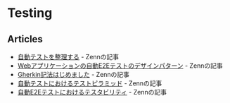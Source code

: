 # Testing

## Articles

- [自動テストを整理する](https://zenn.dev/jyoppomu/articles/1465d31fc802b1) - Zennの記事
- [Webアプリケーションの自動E2Eテストのデザインパターン](https://zenn.dev/jyoppomu/articles/fdd38153cc08e8) - Zennの記事
- [Gherkin記法はじめました](https://zenn.dev/jyoppomu/articles/4bd0ddfc75545b) - Zennの記事
- [自動テストにおけるテストピラミッド](https://zenn.dev/jyoppomu/articles/52844385940140) - Zennの記事
- [自動E2Eテストにおけるテスタビリティ](https://zenn.dev/jyoppomu/articles/f9aef36e67013e) - Zennの記事

